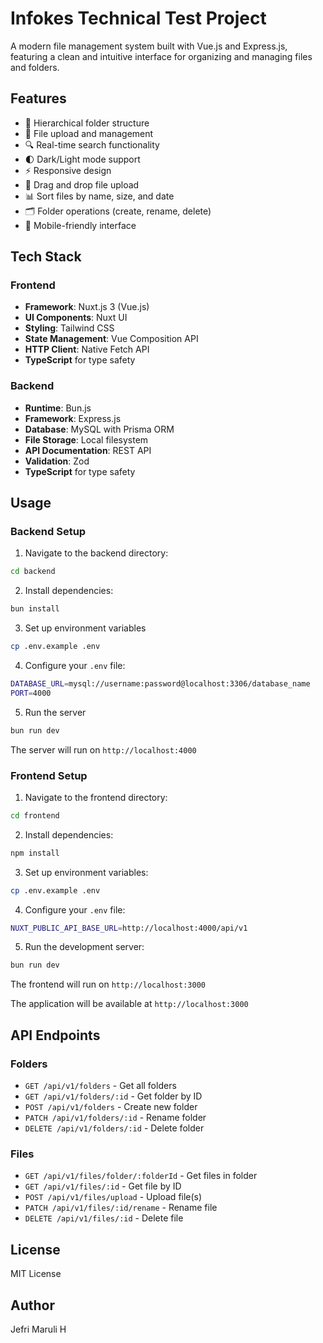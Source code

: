 # Infokes Technical Test Project

A modern file management system built with Vue.js and Express.js, featuring a clean and intuitive interface for organizing and managing files and folders.

## Features

- 📁 Hierarchical folder structure
- 📄 File upload and management
- 🔍 Real-time search functionality
- 🌓 Dark/Light mode support
- ⚡ Responsive design
- 🔄 Drag and drop file upload
- 📊 Sort files by name, size, and date
- 🗂️ Folder operations (create, rename, delete)
- 📱 Mobile-friendly interface

## Tech Stack

### Frontend
- **Framework**: Nuxt.js 3 (Vue.js)
- **UI Components**: Nuxt UI
- **Styling**: Tailwind CSS
- **State Management**: Vue Composition API
- **HTTP Client**: Native Fetch API
- **TypeScript** for type safety

### Backend
- **Runtime**: Bun.js
- **Framework**: Express.js
- **Database**: MySQL with Prisma ORM
- **File Storage**: Local filesystem
- **API Documentation**: REST API
- **Validation**: Zod
- **TypeScript** for type safety

## Usage

### Backend Setup

1. Navigate to the backend directory: 

```bash
cd backend
```

2. Install dependencies:

```bash
bun install
```

3. Set up environment variables

```bash
cp .env.example .env
```

4. Configure your `.env` file:

```bash
DATABASE_URL=mysql://username:password@localhost:3306/database_name
PORT=4000
```

5. Run the server   

```bash
bun run dev
```

The server will run on `http://localhost:4000`

### Frontend Setup

1. Navigate to the frontend directory:

```bash
cd frontend
```

2. Install dependencies:  

```bash
npm install
```

3. Set up environment variables:

```bash
cp .env.example .env
```

4. Configure your `.env` file:

```bash
NUXT_PUBLIC_API_BASE_URL=http://localhost:4000/api/v1
```

5. Run the development server:

```bash
bun run dev
```

The frontend will run on `http://localhost:3000`

The application will be available at `http://localhost:3000`

## API Endpoints

### Folders
- `GET /api/v1/folders` - Get all folders
- `GET /api/v1/folders/:id` - Get folder by ID
- `POST /api/v1/folders` - Create new folder
- `PATCH /api/v1/folders/:id` - Rename folder
- `DELETE /api/v1/folders/:id` - Delete folder

### Files
- `GET /api/v1/files/folder/:folderId` - Get files in folder
- `GET /api/v1/files/:id` - Get file by ID
- `POST /api/v1/files/upload` - Upload file(s)
- `PATCH /api/v1/files/:id/rename` - Rename file
- `DELETE /api/v1/files/:id` - Delete file

## License

MIT License

## Author

Jefri Maruli H


